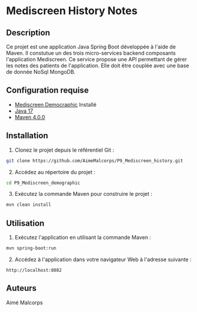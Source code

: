 # Mediscreen History Notes

## Description
Ce projet est une application Java Spring Boot développée à l'aide de Maven. Il constutue un des trois micro-services backend composants l'application Mediscreen. Ce service propose une API permettant de gérer les notes des patients de l'application. Elle doit être couplée avec une base de donnée NoSql MongoDB.

## Configuration requise
- [Mediscreen Democraphic](https://github.com/AimeMalcorps/P9_Mediscreen_demographic/tree/DEV) Installé
- [Java 17](https://www.oracle.com/java/technologies/javase/jdk17-archive-downloads.html)
- [Maven 4.0.0](https://maven.apache.org/download.cgi)

## Installation

1. Clonez le projet depuis le référentiel Git :

``` bash
git clone https://github.com/AimeMalcorps/P9_Mediscreen_history.git
```

2. Accédez au répertoire du projet :

``` bash
cd P9_Mediscreen_demographic
```

3. Exécutez la commande Maven pour construire le projet :

``` bash
mvn clean install
```

## Utilisation

1. Exécutez l'application en utilisant la commande Maven :

``` bash
mvn spring-boot:run
```

2. Accédez à l'application dans votre navigateur Web à l'adresse suivante :

```
http://localhost:8082
```

## Auteurs
Aimé Malcorps
